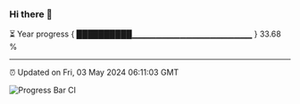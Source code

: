 ### Hi there 👋

⏳ Year progress { ██████████▁▁▁▁▁▁▁▁▁▁▁▁▁▁▁▁▁▁▁▁ } 33.68 %

---

⏰ Updated on Fri, 03 May 2024 06:11:03 GMT

![Progress Bar CI](https://github.com/Shyam-Makwana/GitHub-Actions-Demo/workflows/Progress%20Bar%20CI/badge.svg)
